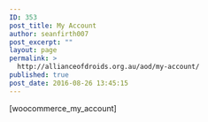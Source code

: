 ```yaml
---
ID: 353
post_title: My Account
author: seanfirth007
post_excerpt: ""
layout: page
permalink: >
  http://allianceofdroids.org.au/aod/my-account/
published: true
post_date: 2016-08-26 13:45:15
---
```

[woocommerce_my_account]